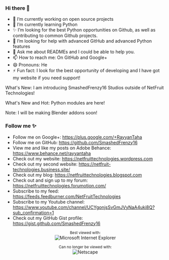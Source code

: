 ### Hi there 👋

<!--
**SmashedFrenzy16/SmashedFrenzy16** is a ✨ _special_ ✨ repository because its `README.md` (this file) appears on your GitHub profile.
-->

- 🔭 I’m currently working on open source projects
- 🌱 I’m currently learning Python
- ✨ I’m looking for the best Python opportunities on Github, as well as contributing to common Github projects.
- 🤔 I’m looking for help with advanced GitHub and advanced Python features
- 💬 Ask me about READMEs and I could be able to help you.
- 📫 How to reach me: On GitHub and Google+
- 😄 Pronouns: He
- ⚡ Fun fact: I look for the best opportunity of developing and I have got my website if you need support!

What's New: I am introducing SmashedFrenzy16 Studios outside of NetFruit Technologies!

What's New and Hot: Python modules are here!

Note: I will be making Blender addons soon!




### Follow me ✨

- Follow me on Google+: https://plus.google.com/+RayyanTaha
- Follow me on GitHub: https://github.com/SmashedFrenzy16
- View me and like my posts on Adobe Behance: https://www.behance.net/rayyantaha
- Check out my website: https://netfruittechnologies.wordpress.com
- Check out my second website: https://netfruit-technologies.business.site/
- Check out my blog: https://netfruittechnologies.blogspot.com
- Check out and sign up to my forum: https://netfruittechnologies.forumotion.com/
- Subscribe to my feed: https://feeds.feedburner.com/NetFruitTechnologies
- Subscribe to my Youtube channel: https://www.youtube.com/channel/UCYgonjsSvGmJVyNaA4uki8Q?sub_confirmation=1
- Check out my GitHub Gist profile: https://gist.github.com/SmashedFrenzy16


<div align="center">
  
<sup>Best viewed with:</sup><br />![Microsoft Internet Explorer](https://user-images.githubusercontent.com/282759/84683523-52f97980-af05-11ea-9da0-639e1c368536.gif)

<sup>Can no longer be viewed with:</sup><br />![Netscape](https://user-images.githubusercontent.com/68993968/113916671-27b78200-97d8-11eb-9496-1c45ce25568e.gif)
</div>


